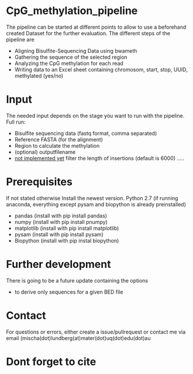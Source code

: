 # CpG_methylation_pipeline

The pipeline can be started at different points to allow to use a beforehand created Dataset for the further evaluation.
The different steps of the pipeline are
- Aligning Bisulfite-Sequencing Data using bwameth
- Gathering the sequence of the selected region
- Analyzing the CpG methylation for each read
- Writing data to an Excel sheet containing chromosom, start, stop, UUID, methylated (yes/no)

# Input
The needed input depends on the stage you want to run with the pipeline.
Full run:
- Bisulfite sequencing data (fastq format, comma separated)
- Reference FASTA (for the alignment)
- Region to calculate the methylation
- (optional) outputfilename
- [not implemented yet](optional) filter the length of insertions (default is 6000)
.....

# Prerequisites
If not stated otherwise Install the newest version.
Python 2.7 (if running anaconda, everything except pysam and biopython is already preinstalled)
- pandas (install with pip install pandas)
- numpy (install with pip install pnumpy)
- matplotlib (install with pip install matplotlib)
- pysam (install with pip install pysam)
- Biopython (install with pip instal biopython)

# Further development
There is going to be a future update containing the options
- to derive only sequences for a given BED file

# Contact
For questions or errors, either create a issue/pullrequest or contact me via email (mischa(dot)lundberg(at)mater(dot)uq(dot)edu(dot)au

# Dont forget to cite

